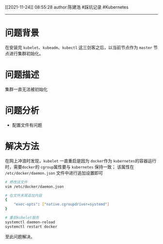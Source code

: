 [[2021-11-24]]
08:55:28
author:陈建浩
#踩坑记录 #Kubernetes 

--- 

# 问题背景
在安装完 `kubelet`、`kubeadm`、`kubectl` 这三剑客之后，以当前节点作为 `master` 节点进行集群初始化。

# 问题描述
集群一直无法被初始化

# 问题分析
- 配置文件有问题
# 解决方法
在网上冲浪时发现，`kubelet` 一直重启是因为 `docker`作为 `kubernetes`的容器运行时，需要`docker`的 `cgroup`属性要与 `kubernetes` 保持一致；
该属性在 `/etc/docker/daemon.json` 文件中进行追加设置即可
```bash
# 修改该文件
vim /etc/docker/daemon.json

# 在文件末尾追加内容
{
	"exec-opts": ["native.cgroupdriver=systemd"]
}

# 重启kubelet服务
systemctl daemon-reload
systemctl restart docker
```
至此问题解决。